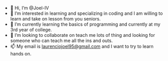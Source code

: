 - 👋 Hi, I’m @Joel-IV
- 👀 I’m interested in learning and specializing in coding and I am willing to learn and take on lesson from you seniors.
- 🌱 I’m currently learning the basics of programming and currently at my 3rd year of college.
- 💞️ I’m looking to collaborate on teach me lots of thing and looking for someone who can teach me all the ins and outs.
- 📫 My email is laurenciojoel95@gmail.com and I want to try to learn hands on.

<!---
Joel-IV/Joel-IV is a ✨ special ✨ repository because its `README.md` (this file) appears on your GitHub profile.
You can click the Preview link to take a look at your changes.
--->
